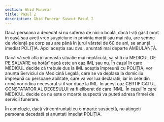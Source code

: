 ```yaml
---
section: Ghid Funerar
title: Pasul 2
description: Ghid Funerar Sascut Pasul 2
---
```



Dacă persoana a decedat si nu suferea de nici o boală, dacă l-ați găsit mort in casă sau aveti vreo suspiciune in privinta morții sau mai rău, are semne de violență pe corp sau are până în jurul vârstei de 60 de ani, se anunță imediat POLIȚIA. Apoi aceștia sau dvs., anuntati mai departe AMBULANȚĂ.

Dacă vă veti afla in aceasta situatie mai neplăcută, sa stiti ca MEDICUL DE PE SALVARE va hotărî dacă este un caz IML sau nu. În cazul în care MEDICUL decide că trebuie dus la IML aceștia împreună cu POLIȚIA, vor anunța Serviciul de Medicină Legală, care se va deplasa la domiciliu împreună cu persoane abilitate, care va vor lua declaratii, iar în cele din urmă vor ridica necesarul si il vor duce la IML. In acest caz CERTIFICATUL CONSTATATOR AL DECESULUI va fi eliberat de care INML. În cazul în care MEDICUL decide ca nu este o moarte suspectă va puteti adresa firmei de servicii funerare.

În concluzie, dacă vă confruntați cu o moarte suspectă, nu atingeti persoana decedată si anuntati imediat POLIȚIA.

